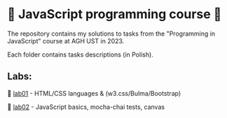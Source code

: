 <h1>🎀 JavaScript programming course 🎀</h1>
<p> The repository contains my solutions to tasks from the "Programming in JavaScript" course at AGH UST in 2023. </p>
<p> Each folder contains tasks descriptions (in Polish).</p>
<h2>Labs:</h2>
<p>🌸 <a href="https://github.com/YoC00lig/JavaScript-programming-course/tree/main/lab01">lab01</a> - HTML/CSS languages & (w3.css/Bulma/Bootstrap) </p>

<p>🌸 <a href="https://github.com/YoC00lig/JavaScript-programming-course/tree/main/lab02">lab02</a> - JavaScript basics, mocha-chai tests, canvas </p>

